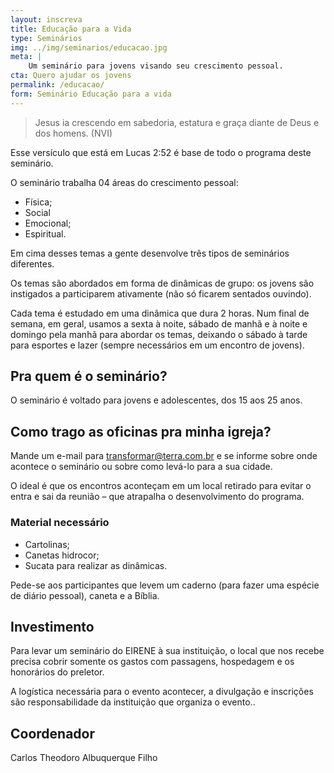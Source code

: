 ```yaml
---
layout: inscreva
title: Educação para a Vida
type: Seminários
img: ../img/seminarios/educacao.jpg
meta: |
    Um seminário para jovens visando seu crescimento pessoal.
cta: Quero ajudar os jovens
permalink: /educacao/
form: Seminário Educação para a vida
---
```


> Jesus ia crescendo em sabedoria, estatura e graça diante de Deus e dos homens. (NVI)

Esse versículo que está em Lucas 2:52 é base de todo o programa deste seminário.  


O seminário trabalha 04 áreas do crescimento pessoal:

* Física;
* Social
* Emocional;
* Espiritual.

Em cima desses temas a gente desenvolve três tipos de seminários diferentes.

Os temas são abordados em forma de dinâmicas de grupo: os jovens são instigados a participarem ativamente (não só ficarem sentados ouvindo).

Cada tema é estudado em uma dinâmica que dura 2 horas. Num final de semana, em geral, usamos a sexta à noite, sábado de manhã e à noite e domingo pela manhã para abordar os temas, deixando o sábado à tarde para esportes e lazer (sempre necessários em um encontro de jovens).

## Pra quem é o seminário?

O seminário é voltado para jovens e adolescentes, dos 15 aos 25 anos.

## Como trago as oficinas pra minha igreja?

Mande um e-mail para transformar@terra.com.br e se informe sobre onde acontece o seminário ou sobre como levá-lo para a sua cidade.

O ideal é que os encontros aconteçam em um local retirado para evitar o entra e sai da reunião – que atrapalha o desenvolvimento do programa.

### Material necessário

* Cartolinas;
* Canetas hidrocor;
* Sucata para realizar as dinâmicas.

Pede-se aos participantes que levem um caderno (para fazer uma espécie de diário pessoal), caneta e a Bíblia.

## Investimento

Para levar um seminário do EIRENE à sua instituição, o local que nos recebe precisa cobrir somente os gastos com passagens, hospedagem e os honorários do preletor.

A logística necessária para o evento acontecer, a divulgação e inscrições são responsabilidade da instituição que organiza o evento..

## Coordenador

Carlos Theodoro Albuquerque Filho
